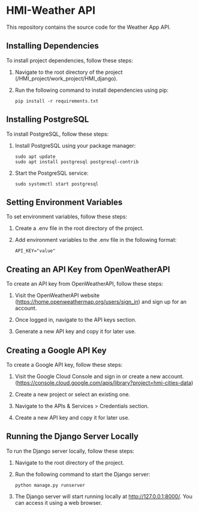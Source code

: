 # HMI-Weather API

This repository contains the source code for the Weather App API.

## Installing Dependencies

To install project dependencies, follow these steps:

1. Navigate to the root directory of the project (/HMI_project/work_project/HMI_django).

2. Run the following command to install dependencies using pip:
   ```sq
   pip install -r requirements.txt
   ```

##

## Installing PostgreSQL

To install PostgreSQL, follow these steps:

1. Install PostgreSQL using your package manager:
   ```
   sudo apt update
   sudo apt install postgresql postgresql-contrib
   ```
2. Start the PostgreSQL service:
   ```
   sudo systemctl start postgresql
   ```

##

## Setting Environment Variables

To set environment variables, follow these steps:

1. Create a .env file in the root directory of the project.

2. Add environment variables to the .env file in the following format:
   ```
   API_KEY="value"
   ```

##

## Creating an API Key from OpenWeatherAPI

To create an API key from OpenWeatherAPI, follow these steps:

1. Visit the OpenWeatherAPI website (https://home.openweathermap.org/users/sign_in) and sign up for an account.

2. Once logged in, navigate to the API keys section.

3. Generate a new API key and copy it for later use.

##

## Creating a Google API Key

To create a Google API key, follow these steps:

1. Visit the Google Cloud Console and sign in or create a new account. (https://console.cloud.google.com/apis/library?project=hmi-cities-data)
2. Create a new project or select an existing one.

3. Navigate to the APIs & Services > Credentials section.

4. Create a new API key and copy it for later use.

##

## Running the Django Server Locally

To run the Django server locally, follow these steps:

1. Navigate to the root directory of the project.

2. Run the following command to start the Django server:
   ```sq
   python manage.py runserver
   ```
3. The Django server will start running locally at http://127.0.0.1:8000/. You can access it using a web browser.

##
